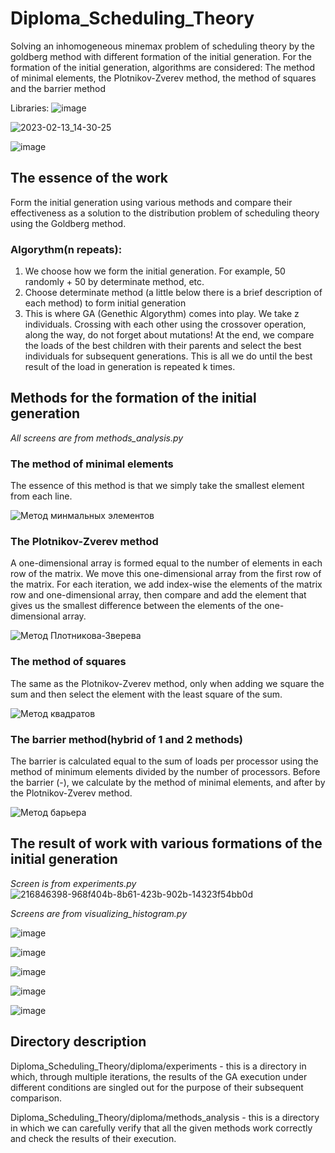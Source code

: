 # Diploma_Scheduling_Theory
Solving an inhomogeneous minemax problem of scheduling theory by the goldberg method with different formation of the initial generation.
For the formation of the initial generation, algorithms are considered: The method of minimal elements, the Plotnikov-Zverev method, the method of squares and the barrier method

Libraries:
![image](https://user-images.githubusercontent.com/65871712/218445933-69e30a51-eb62-4f04-8514-ac40a06d2f6c.png)

![2023-02-13_14-30-25](https://user-images.githubusercontent.com/65871712/218446553-edb40ea7-a920-449d-b472-6996488959ce.png)

![image](https://user-images.githubusercontent.com/65871712/218447023-ddb8e213-408a-4604-9be2-f6859c6362b2.png)


## The essence of the work
Form the initial generation using various methods and compare their effectiveness as a solution to the distribution problem of scheduling theory using the Goldberg method.
### Algorythm(n repeats):
1. We choose how we form the initial generation. For example, 50 randomly + 50 by determinate method, etc.
2. Choose determinate method (a little below there is a brief description of each method) to form initial generation
3. This is where GA (Genethic Algorythm) comes into play. We take z individuals. Crossing with each other using the crossover operation, along the way, do not forget about mutations! At the end, we compare the loads of the best children with their parents and select the best individuals for subsequent generations. This is all we do until the best result of the load in generation is repeated k times.

## Methods for the formation of the initial generation
*All screens are from methods_analysis.py*

### The method of minimal elements
The essence of this method is that we simply take the smallest element from each line.

![Метод минмальных элементов](https://user-images.githubusercontent.com/65871712/216844865-c2ba9ff0-0cd9-4bf7-a0a6-f49ba334baec.png)

### The Plotnikov-Zverev method
A one-dimensional array is formed equal to the number of elements in each row of the matrix. 
We move this one-dimensional array from the first row of the matrix. 
For each iteration, we add index-wise the elements of the matrix row and one-dimensional array, then compare and add the element that gives us the smallest difference between the elements of the one-dimensional array.

![Метод Плотникова-Зверева](https://user-images.githubusercontent.com/65871712/216844871-f02687c4-6b9f-48b2-82e6-5edc6f5c0917.png) 

### The method of squares
The same as the Plotnikov-Zverev method, only when adding we square the sum and then select the element with the least square of the sum.

![Метод квадратов](https://user-images.githubusercontent.com/65871712/216844874-3cee8510-4f5f-4b61-8c99-471bd514c546.png)

### The barrier method(hybrid of 1 and 2 methods)
The barrier is calculated equal to the sum of loads per processor using the method of minimum elements divided by the number of processors.
Before the barrier (-), we calculate by the method of minimal elements, and after by the Plotnikov-Zverev method.

![Метод барьера](https://user-images.githubusercontent.com/65871712/216844878-f418f483-3b91-40f1-b7ef-3178f9afffa1.png)


## The result of work with various formations of the initial generation
*Screen is from experiments.py*
![216846398-968f404b-8b61-423b-902b-14323f54bb0d](https://user-images.githubusercontent.com/65871712/216846824-0aa1f0d9-1c67-4031-b387-67a0bd255eb8.png)

*Screens are from visualizing_histogram.py*

![image](https://user-images.githubusercontent.com/65871712/218283100-528414bd-0ded-4d2d-b133-bf1970947cbb.png)

![image](https://user-images.githubusercontent.com/65871712/218254541-6d6d1ee9-418e-4949-a8d0-37e5cfcfc2ba.png)

![image](https://user-images.githubusercontent.com/65871712/218282253-48925756-8f1f-413f-9421-61a920cf8512.png)

![image](https://user-images.githubusercontent.com/65871712/218282259-b20de175-5f61-4cf2-8bdf-990f91966572.png)

![image](https://user-images.githubusercontent.com/65871712/218282241-1d7a8fff-b064-4303-bbc0-d06b49975812.png)



## Directory description
Diploma_Scheduling_Theory/diploma/experiments - this is a directory in which, through multiple iterations, the results of the GA execution under different conditions are singled out for the purpose of their subsequent comparison.

Diploma_Scheduling_Theory/diploma/methods_analysis - this is a directory in which we can carefully verify that all the given methods work correctly and check the results of their execution.
